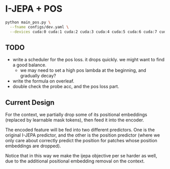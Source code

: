 # I-JEPA + POS

```bash
python main_pos.py \
  --fname configs/dev.yaml \
  --devices cuda:0 cuda:1 cuda:2 cuda:3 cuda:4 cuda:5 cuda:6 cuda:7 cuda:8
```

## TODO
- write a scheduler for the pos loss. it drops quickly. we might want to find a good balance.
  - we may need to set a high pos lambda at the beginning, and gradually decay?
- write the formula on overleaf.
- double check the probe acc, and the pos loss part.
<!-- - update the logging part (auto-configure the write tag, and the w&b). -->
<!-- - update the linear probing part. -->
<!-- - update the auto port finding. -->

## Current Design
For the context, we partially drop some of its positional embeddings (replaced by learnable mask tokens), then feed it into the encoder. 

The encoded feature will be fed into two different predictors. One is the original I-JEPA predictor, and the other is the position predictor (where we only care about correctly predict the position for patches whose position embeddings are dropped).

Notice that in this way we make the ijepa objective per se harder as well, due to the additional positional embedding removal on the context.
